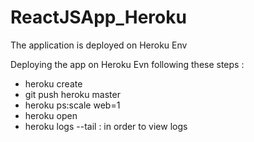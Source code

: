 # ReactJSApp_Heroku
The application is deployed on Heroku Env

Deploying the app on Heroku Evn following these steps :
  + heroku create
  + git push heroku master
  + heroku ps:scale web=1
  + heroku open
  + heroku logs --tail : in order to view logs
